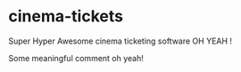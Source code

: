 cinema-tickets
==============

Super Hyper Awesome cinema ticketing software OH YEAH !

Some meaningful comment oh yeah!